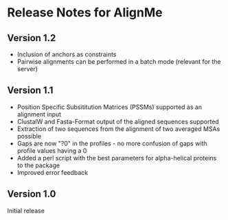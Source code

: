 # Release Notes for AlignMe

## Version 1.2

- Inclusion of anchors as constraints 
- Pairwise alignments can be performed in a batch mode (relevant for the server)

## Version 1.1

- Position Specific Subsititution Matrices (PSSMs) supported as an alignment input
- ClustalW and Fasta-Format output of the aligned sequences supported
- Extraction of two sequences from the alignment of two averaged MSAs possible
- Gaps are now "?0" in the profiles - no more confusion of gaps with profile values having a 0
- Added a perl script with the best parameters for alpha-helical proteins to the package
- Improved error feedback

## Version 1.0

Initial release
